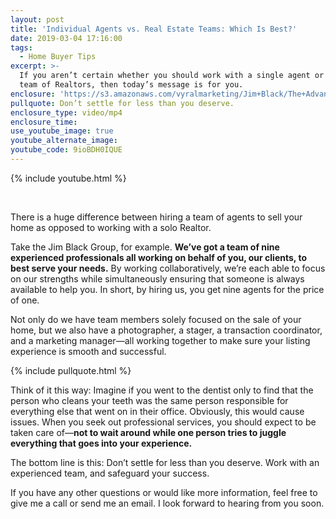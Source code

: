```yaml
---
layout: post
title: 'Individual Agents vs. Real Estate Teams: Which Is Best?'
date: 2019-03-04 17:16:00
tags:
  - Home Buyer Tips
excerpt: >-
  If you aren’t certain whether you should work with a single agent or a whole
  team of Realtors, then today’s message is for you.
enclosure: 'https://s3.amazonaws.com/vyralmarketing/Jim+Black/The+Advantages+of+a+Team.mp4'
pullquote: Don’t settle for less than you deserve.
enclosure_type: video/mp4
enclosure_time:
use_youtube_image: true
youtube_alternate_image:
youtube_code: 9ioBDH0IQUE
---
```


{% include youtube.html %}

&nbsp;

There is a huge difference between hiring a team of agents to sell your home as opposed to working with a solo Realtor.

Take the Jim Black Group, for example. **We’ve got a team of nine experienced professionals all working on behalf of you, our clients, to best serve your needs.** By working collaboratively, we’re each able to focus on our strengths while simultaneously ensuring that someone is always available to help you. In short, by hiring us, you get nine agents for the price of one.

Not only do we have team members solely focused on the sale of your home, but we also have a photographer, a stager, a transaction coordinator, and a marketing manager—all working together to make sure your listing experience is smooth and successful.

{% include pullquote.html %}

Think of it this way: Imagine if you went to the dentist only to find that the person who cleans your teeth was the same person responsible for everything else that went on in their office. Obviously, this would cause issues. When you seek out professional services, you should expect to be taken care of—**not to wait around while one person tries to juggle everything that goes into your experience.**

The bottom line is this: Don’t settle for less than you deserve. Work with an experienced team, and safeguard your success.

If you have any other questions or would like more information, feel free to give me a call or send me an email. I look forward to hearing from you soon.